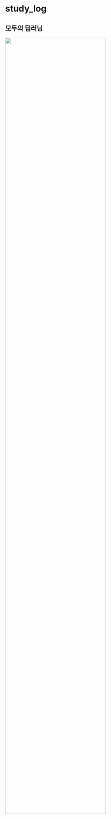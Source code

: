 # study_log


## 모두의 딥러닝

<img width="80%" src="https://user-images.githubusercontent.com/103036825/178142987-94146f90-dc3d-4059-9c9e-11f7d585621f.jpg"/>

